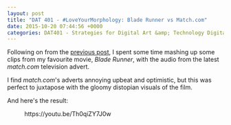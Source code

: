 ```yaml
---
layout: post
title: "DAT 401 - #LoveYourMorphology: Blade Runner vs Match.com"
date: 2015-10-20 07:44:56 +0000
categories: DAT401 - Strategies for Digital Art &amp; Technology Digital Art &amp; Technology
---
```


<!-- wp:paragraph -->
<p>Following on from the <a href="https://www.circleseven.co.uk/dat-401-assignment-week-4-remixes-mashups-and-the-readymade/">previous post</a>, I spent some time mashing up some clips from my favourite movie, <em>Blade Runner</em>, with the audio from the latest <em>match.com</em> television advert.</p>
<!-- /wp:paragraph -->

<!-- wp:paragraph -->
<p>I find <em>match.com</em>'s adverts annoying upbeat and optimistic, but this was perfect to juxtapose with the gloomy distopian visuals of the film.</p>
<!-- /wp:paragraph -->

<!-- wp:paragraph -->
<p>And here's the result:</p>
<!-- /wp:paragraph -->

<!-- wp:embed {"url":"https://youtu.be/Th0qiZY7J0w","type":"video","providerNameSlug":"youtube","responsive":true,"className":"wp-embed-aspect-16-9 wp-has-aspect-ratio"} -->
<figure class="wp-block-embed is-type-video is-provider-youtube wp-block-embed-youtube wp-embed-aspect-16-9 wp-has-aspect-ratio"><div class="wp-block-embed__wrapper">
https://youtu.be/Th0qiZY7J0w
</div></figure>
<!-- /wp:embed -->